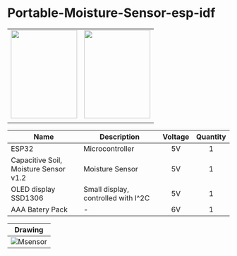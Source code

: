 # Portable-Moisture-Sensor-esp-idf  
  
  |   | |
| :----: | :----: |
| <img src="https://user-images.githubusercontent.com/89953755/181524351-fd84cd16-cf29-4650-8e52-432e5cb2e1c6.jpg" data-canonical-src="https://gyazo.com/eb5c5741b6a9a16c692170a41a49c858.png" width="150" height="200" /> | <img src="https://user-images.githubusercontent.com/89953755/181524184-49f88763-e7cf-437d-a23a-a674108215e5.jpg" data-canonical-src="https://gyazo.com/eb5c5741b6a9a16c692170a41a49c858.png" width="150" height="200" /> |
  |||  
    
| **Name** | **Description** | **Voltage** | **Quantity** |
|------|-------------|:-------:|:--------:|
| ESP32 | Microcontroller | 5V | 1 |
| Capacitive Soil, Moisture Sensor v1.2 | Moisture Sensor | 5V | 1 |
| OLED display SSD1306 | Small display, controlled with I^2C | 5V | 1 |
| AAA Batery Pack | - | 6V | 1 |  
  
  | **Drawing** |
| :----: |
| ![Msensor](https://user-images.githubusercontent.com/89953755/181523769-a763e4c4-04fa-4f4a-b830-595a01927c9a.png) |
